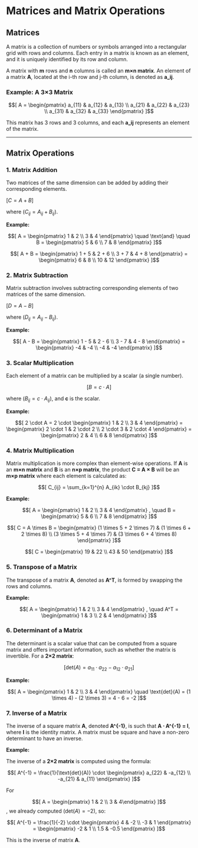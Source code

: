 
# Matrices and Matrix Operations

## Matrices
A matrix is a collection of numbers or symbols arranged into a rectangular grid with rows and columns. Each entry in a matrix is known as an element, and it is uniquely identified by its row and column.

A matrix with **m** rows and **n** columns is called an **m×n matrix**.
An element of a matrix **A**, located at the i-th row and j-th column, is denoted as **a_ij**.

### Example: A 3×3 Matrix

$$[
A = \begin{pmatrix} 
a_{11} & a_{12} & a_{13} \\ 
a_{21} & a_{22} & a_{23} \\
a_{31} & a_{32} & a_{33}
\end{pmatrix}
]$$

This matrix has 3 rows and 3 columns, and each **a_ij** represents an element of the matrix.

---

## Matrix Operations

### 1. Matrix Addition
Two matrices of the same dimension can be added by adding their corresponding elements.

$[
C = A + B
]$

where $( C_{ij} = A_{ij} + B_{ij} )$.

**Example:**

$$[
A = \begin{pmatrix} 
1 & 2 \\ 
3 & 4
\end{pmatrix}
\quad \text{and} \quad
B = \begin{pmatrix} 
5 & 6 \\ 
7 & 8
\end{pmatrix}
]$$

$$[
A + B = \begin{pmatrix} 
1 + 5 & 2 + 6 \\
3 + 7 & 4 + 8
\end{pmatrix} = \begin{pmatrix}
6 & 8 \\
10 & 12
\end{pmatrix}
]$$
### 2. Matrix Subtraction
Matrix subtraction involves subtracting corresponding elements of two matrices of the same dimension.

$[
D = A - B
]$

where $( D_{ij} = A_{ij} - B_{ij} )$.

**Example:**

$$[
A - B = \begin{pmatrix} 
1 - 5 & 2 - 6 \\
3 - 7 & 4 - 8
\end{pmatrix} = \begin{pmatrix} 
-4 & -4 \\
-4 & -4
\end{pmatrix}
]$$

### 3. Scalar Multiplication
Each element of a matrix can be multiplied by a scalar (a single number).

$$[
B = c \cdot A
]$$

where $( B_{ij} = c \cdot A_{ij} )$, and **c** is the scalar.

**Example:**

$$[
2 \cdot A = 2 \cdot \begin{pmatrix} 
1 & 2 \\ 
3 & 4
\end{pmatrix} = \begin{pmatrix} 
2 \cdot 1 & 2 \cdot 2 \\ 
2 \cdot 3 & 2 \cdot 4
\end{pmatrix} = \begin{pmatrix} 
2 & 4 \\ 
6 & 8
\end{pmatrix}
]$$

### 4. Matrix Multiplication
Matrix multiplication is more complex than element-wise operations. If **A** is an **m×n matrix** and **B** is an **n×p matrix**, the product **C = A × B** will be an **m×p matrix** where each element is calculated as:

$$[
C_{ij} = \sum_{k=1}^{n} A_{ik} \cdot B_{kj}
]$$

**Example:**

$$[
A = \begin{pmatrix} 
1 & 2 \\ 
3 & 4
\end{pmatrix}
, \quad
B = \begin{pmatrix} 
5 & 6 \\ 
7 & 8
\end{pmatrix}
]$$

$$[
C = A \times B = \begin{pmatrix} 
(1 \times 5 + 2 \times 7) & (1 \times 6 + 2 \times 8) \\
(3 \times 5 + 4 \times 7) & (3 \times 6 + 4 \times 8)
\end{pmatrix}
]$$

$$[
C = \begin{pmatrix} 
19 & 22 \\ 
43 & 50
\end{pmatrix}
]$$

### 5. Transpose of a Matrix
The transpose of a matrix **A**, denoted as **A^T**, is formed by swapping the rows and columns.

**Example:**

$$[
A = \begin{pmatrix} 
1 & 2 \\ 
3 & 4
\end{pmatrix}
, \quad A^T = \begin{pmatrix} 
1 & 3 \\ 
2 & 4
\end{pmatrix}
]$$

### 6. Determinant of a Matrix
The determinant is a scalar value that can be computed from a square matrix and offers important information, such as whether the matrix is invertible. For a **2×2 matrix**:

$$[
\text{det}(A) = a_{11} \cdot a_{22} - a_{12} \cdot a_{21}
]$$

**Example:**

$$[
A = \begin{pmatrix} 
1 & 2 \\ 
3 & 4
\end{pmatrix}
\quad \text{det}(A) = (1 \times 4) - (2 \times 3) = 4 - 6 = -2
]$$

### 7. Inverse of a Matrix
The inverse of a square matrix **A**, denoted **A^{-1}**, is such that **A ⋅ A^{-1} = I**, where **I** is the identity matrix. A matrix must be square and have a non-zero determinant to have an inverse.

**Example:**

The inverse of a **2×2 matrix** is computed using the formula:

$$[
A^{-1} = \frac{1}{\text{det}(A)} \cdot \begin{pmatrix} 
a_{22} & -a_{12} \\ 
-a_{21} & a_{11}
\end{pmatrix}
]$$

For 

$$[
A = \begin{pmatrix} 1 & 2 \\ 3 & 4\end{pmatrix}
]$$
 , we already computed $( \text{det}(A) = -2 )$, so:

$$[
A^{-1} = \frac{1}{-2} \cdot \begin{pmatrix} 
4 & -2 \\ 
-3 & 1
\end{pmatrix} = \begin{pmatrix} 
-2 & 1 \\ 
1.5 & -0.5
\end{pmatrix}
]$$

This is the inverse of matrix **A**.


